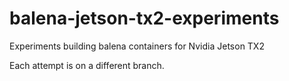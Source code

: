 # balena-jetson-tx2-experiments
Experiments building balena containers for Nvidia Jetson TX2

Each attempt is on a different branch.
